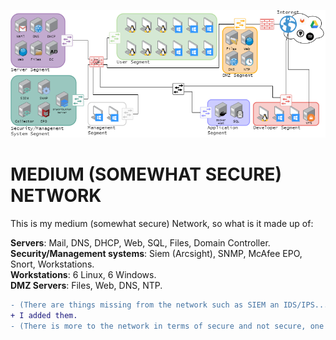 ![This is my medium network :)](/Pictures/Final_Mission/MediumNetworkNew2.png)

# MEDIUM (SOMEWHAT SECURE) NETWORK

This is my medium (somewhat secure) Network, so what is it made up of:
 
**Servers**: Mail, DNS, DHCP, Web, SQL, Files, Domain Controller.<br>
**Security/Management systems**: Siem (Arcsight), SNMP, McAfee EPO, Snort, Workstations.<br>
**Workstations**: 6 Linux, 6 Windows.<br>
**DMZ Servers**: Files, Web, DNS, NTP.


    
```diff
- (There are things missing from the network such as SIEM an IDS/IPS...)
+ I added them.
- (There is more to the network in terms of secure and not secure, one example is the DC should be in its own segment please sit and look at it again and make two colums for secure and not secure and fill them again pay more attention this time)
```
